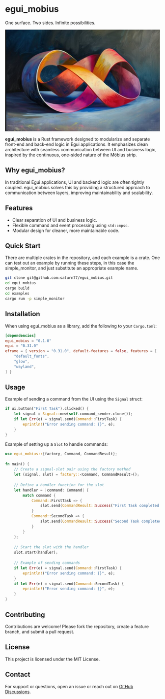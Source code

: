 # egui_mobius  
One surface. Two sides. Infinite possibilities.

![egui_mobius Logo](./assets/mobius_strip.png)  

**egui_mobius** is a Rust framework designed to modularize and separate front-end and back-end logic in Egui applications. It emphasizes clean architecture with seamless communication between UI and business logic, inspired by the continuous, one-sided nature of the Möbius strip.  

## Why egui_mobius?  
In traditional Egui applications, UI and backend logic are often tightly coupled. egui_mobius solves this by providing a structured approach to communication between layers, improving maintainability and scalability.  

## Features  
- Clear separation of UI and business logic.  
- Flexible command and event processing using `std::mpsc`.  
- Modular design for cleaner, more maintainable code.  

## Quick Start
There are multiple crates in the repository, and each example
is a crate. 
One can test out an example by running these steps, in this
case the simple_monitor, and just substitute an appropriate 
example name.  
```bash
git clone git@github.com:saturn77/egui_mobius.git 
cd egui_mobius
cargo build
cd examples
cargo run -p simple_monitor
```

## Installation
When using egui_mobius as a library, add the following to your `Cargo.toml`:  
```toml
[dependencies]
egui_mobius = "0.1.0"
egui = "0.31.0"
eframe = { version = "0.31.0", default-features = false, features = [
    "default_fonts", 
    "glow",          
    "wayland",       
] }
```  

## Usage  
Example of sending a command from the UI using the `Signal` struct:
```rust
if ui.button("First Task").clicked() {
    let signal = Signal::new(self.command_sender.clone());
    if let Err(e) = signal.send(Command::FirstTask) {
        eprintln!("Error sending command: {}", e);
    }
}
```

Example of setting up a `Slot` to handle commands:
```rust
use egui_mobius::{factory, Command, CommandResult};

fn main() {
    // Create a signal-slot pair using the factory method
    let (signal, slot) = factory::<Command, CommandResult>();

    // Define a handler function for the slot
    let handler = |command: Command| {
        match command {
            Command::FirstTask => {
                slot.send(CommandResult::Success("First Task completed!".to_string())).unwrap();
            }
            Command::SecondTask => {
                slot.send(CommandResult::Success("Second Task completed!".to_string())).unwrap();
            }
        }
    };

    // Start the slot with the handler
    slot.start(handler);

    // Example of sending commands
    if let Err(e) = signal.send(Command::FirstTask) {
        eprintln!("Error sending command: {}", e);
    }
    if let Err(e) = signal.send(Command::SecondTask) {
        eprintln!("Error sending command: {}", e);
    }
}
```

## Contributing  
Contributions are welcome! Please fork the repository, create a feature branch, and submit a pull request.  

## License  
This project is licensed under the MIT License.  

## Contact  
For support or questions, open an issue or reach out on [GitHub Discussions](https://github.com/saturn77/egui_mobius/discussions).
